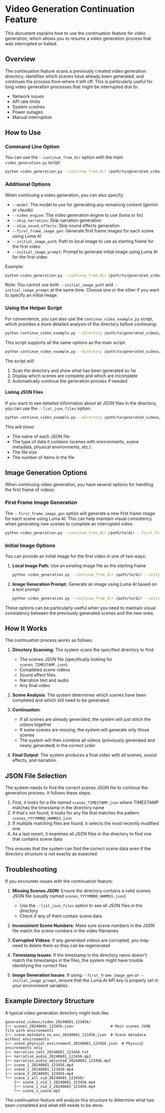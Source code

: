 # Video Generation Continuation Feature

This document explains how to use the continuation feature for video generation, which allows you to resume a video generation process that was interrupted or halted.

## Overview

The continuation feature scans a previously created video generation directory, identifies which scenes have already been generated, and continues the process from where it left off. This is particularly useful for long video generation processes that might be interrupted due to:

- Network issues
- API rate limits
- System crashes
- Power outages
- Manual interruption

## How to Use

### Command Line Option

You can use the `--continue_from_dir` option with the main `video_generation.py` script:

```bash
python video_generation.py --continue_from_dir /path/to/generated_videos/video_YYYYMMDD_HHMMSS
```

### Additional Options

When continuing a video generation, you can also specify:

- `--model`: The model to use for generating any remaining content (gemini or claude)
- `--video_engine`: The video generation engine to use (luma or ltx)
- `--skip_narration`: Skip narration generation
- `--skip_sound_effects`: Skip sound effects generation
- `--first_frame_image_gen`: Generate first frame images for each scene using Luma AI
- `--initial_image_path`: Path to local image to use as starting frame for the first video
- `--initial_image_prompt`: Prompt to generate initial image using Luma AI for the first video

Example:

```bash
python video_generation.py --continue_from_dir /path/to/generated_videos/video_YYYYMMDD_HHMMSS --model claude --video_engine luma --first_frame_image_gen
```

Note: You cannot use both `--initial_image_path` and `--initial_image_prompt` at the same time. Choose one or the other if you want to specify an initial image.

### Using the Helper Script

For convenience, you can also use the `continue_video_example.py` script, which provides a more detailed analysis of the directory before continuing:

```bash
python continue_video_example.py --directory /path/to/generated_videos/video_YYYYMMDD_HHMMSS
```

This script supports all the same options as the main script:

```bash
python continue_video_example.py --directory /path/to/generated_videos/video_YYYYMMDD_HHMMSS --model claude --first_frame_image_gen
```

The script will:
1. Scan the directory and show what has been generated so far
2. Display which scenes are complete and which are incomplete
3. Automatically continue the generation process if needed

#### Listing JSON Files

If you want to see detailed information about all JSON files in the directory, you can use the `--list_json_files` option:

```bash
python continue_video_example.py --directory /path/to/generated_videos/video_YYYYMMDD_HHMMSS --list_json_files
```

This will show:
- The name of each JSON file
- The type of data it contains (scenes with environments, scene metadata, physical environments, etc.)
- The file size
- The number of items in the file

## Image Generation Options

When continuing video generation, you have several options for handling the first frame of videos:

### First Frame Image Generation

The `--first_frame_image_gen` option will generate a new first frame image for each scene using Luma AI. This can help maintain visual consistency when generating new scenes to complete an interrupted video.

```bash
python video_generation.py --continue_from_dir /path/to/dir --first_frame_image_gen
```

### Initial Image Options

You can provide an initial image for the first video in one of two ways:

1. **Local Image Path**: Use an existing image file as the starting frame
   ```bash
   python video_generation.py --continue_from_dir /path/to/dir --initial_image_path /path/to/image.jpg
   ```

2. **Image Generation Prompt**: Generate an image using Luma AI based on a text prompt
   ```bash
   python video_generation.py --continue_from_dir /path/to/dir --initial_image_prompt "A serene forest at dawn with mist rising from the ground"
   ```

These options can be particularly useful when you need to maintain visual consistency between the previously generated scenes and the new ones.

## How It Works

The continuation process works as follows:

1. **Directory Scanning**: The system scans the specified directory to find:
   - The scenes JSON file (specifically looking for `scenes_TIMESTAMP.json`)
   - Completed scene videos
   - Sound effect files
   - Narration text and audio
   - Any final video

2. **Scene Analysis**: The system determines which scenes have been completed and which still need to be generated.

3. **Continuation**:
   - If all scenes are already generated, the system will just stitch the videos together
   - If some scenes are missing, the system will generate only those scenes
   - The system will then combine all videos (previously generated and newly generated) in the correct order

4. **Final Output**: The system produces a final video with all scenes, sound effects, and narration.

## JSON File Selection

The system needs to find the correct scenes JSON file to continue the generation process. It follows these steps:

1. First, it looks for a file named `scenes_TIMESTAMP.json` where TIMESTAMP matches the timestamp in the directory name
2. If that's not found, it looks for any file that matches the pattern `scenes_YYYYMMDD_HHMMSS.json`
3. If multiple matching files are found, it selects the most recently modified one
4. As a last resort, it examines all JSON files in the directory to find one that contains scene data

This ensures that the system can find the correct scene data even if the directory structure is not exactly as expected.

## Troubleshooting

If you encounter issues with the continuation feature:

1. **Missing Scenes JSON**: Ensure the directory contains a valid scenes JSON file (usually named `scenes_YYYYMMDD_HHMMSS.json`)
   - Use the `--list_json_files` option to see all JSON files in the directory
   - Check if any of them contain scene data

2. **Inconsistent Scene Numbers**: Make sure scene numbers in the JSON file match the scene numbers in the video filenames

3. **Corrupted Videos**: If any generated videos are corrupted, you may need to delete them so they can be regenerated

4. **Timestamp Issues**: If the timestamp in the directory name doesn't match the timestamps in the files, the system might have trouble identifying the correct files

5. **Image Generation Issues**: If using `--first_frame_image_gen` or `--initial_image_prompt`, ensure that the Luma AI API key is properly set in your environment variables

## Example Directory Structure

A typical video generation directory might look like:

```
generated_videos/video_20240601_123456/
├── scenes_20240601_123456.json                 # Main scenes JSON file with environments
├── scene_metadata_no_env_20240601_123456.json  # Scene metadata without environments
├── scene_physical_environment_20240601_123456.json  # Physical environments only
├── narration_text_20240601_123456.txt
├── narration_audio_20240601_123456.mp3
├── narration_audio_adjusted_20240601_123456.mp3
├── scene_1_20240601_123456.mp4
├── scene_2_20240601_123456.mp4
├── scene_3_20240601_123456.mp4
└── scene_1_all_vid_20240601_123456/
    ├── scene_1_vid_1_20240601_123456.mp4
    ├── scene_1_vid_2_20240601_123456.mp4
    └── scene_1_sound.mp3
```

The continuation feature will analyze this structure to determine what has been completed and what still needs to be done. 